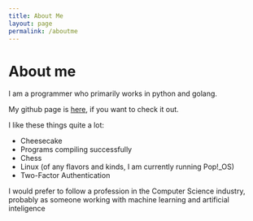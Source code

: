 ```yaml
---
title: About Me
layout: page
permalink: /aboutme
---
```

# About me

I am a programmer who primarily works in python and golang.

My github page is [here](<https://github.com/ipratt-code>), if you want to check it out.

I like these things quite a lot:

- Cheesecake
- Programs compiling successfully
- Chess
- Linux (of any flavors and kinds, I am currently running Pop!\_OS)
- Two-Factor Authentication

I would prefer to follow a profession in the Computer Science industry, probably as someone working with machine learning and artificial inteligence

